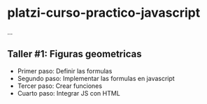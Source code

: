 # platzi-curso-practico-javascript

...

## Taller #1: Figuras geometricas

-  Primer paso: Definir las formulas
-  Segundo paso: Implementar las formulas en javascript
-  Tercer paso: Crear funciones
-  Cuarto paso: Integrar JS con HTML
